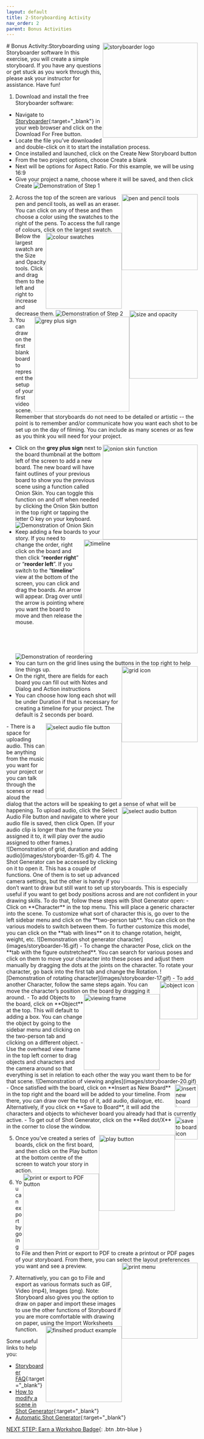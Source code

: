 ```yaml
---
layout: default
title: 2-Storyboarding Activity
nav_order: 2
parent: Bonus Activities
---
```

<img src="images/storyboarder-01.png" style="float:right;width:250px" alt="storyboarder logo">
# Bonus Activity:Storyboarding using Storyboarder software
In this exercise, you will create a simple storyboard. If you have any questions or get stuck as you work through this, please ask your instructor for assistance. Have fun!

1. Download and install the free Storyboarder software:
- Navigate to [Storyboarder](https://wonderunit.com/storyboarder/){:target="_blank"} in your web browser and click on the Download For Free button. 
- Locate the file you’ve downloaded and double-click on it to start the installation process.
- Once installed and launched, click on the Create New Storyboard button
- From the two project options, choose Create a blank
- Next will be options for Aspect Ratio. For this example, we will be using 16:9 
- Give your project a name, choose where it will be saved, and then click Create
![Demonstration of Step 1](images/storyboarder-02.gif)
2. <img src="images/storyboarder-03.png" style="float:right;width:200px" alt="pen and pencil tools"> Across the top of the screen are various pen and pencil tools, as well as an eraser. You can click on any of these and then choose a color using the swatches to the right of the pens. To access the full range of colours, click on the largest swatch.<img src="images/storyboarder-04.png" style="float:right;width:200px" alt="colour swatches">  Below the largest swatch are the Size and Opacity tools. Click and drag them to the left and right to increase and decrease them. <img src="images/storyboarder-05.png" style="float:right;width:180px" alt="size and opacity">
![Demonstration of Step 2](images/storyboarder-06.gif)
3. <img src="images/storyboarder-07.png" style="float:right;width:250px" alt="grey plus sign"> You can draw on the first blank board to represent the setup of your first video scene. Remember that storyboards do not need to be detailed or artistic -- the point is to remember and/or communicate how you want each shot to be set up on the day of filming. You can include as many scenes or as few as you think you will need for your project. 
- <img src="images/storyboarder-08.png" style="float:right;width:250px" alt="onion skin function"> Click on the **grey plus sign** next to the board thumbnail at the bottom left of the screen to add a new board. The new board will have faint outlines of your previous board to show you the previous scene using a function called Onion Skin. You can toggle this function on and off when needed by clicking the Onion Skin button in the top right or tapping the letter O key on your keyboard.<br>
![Demonstration of Onion Skin](images/storyboarder-09.gif)
- <img src="images/storyboarder-10.png" style="float:right;width:300px" alt="timeline"> Keep adding a few boards to your story. If you need to change the order, right click on the board and then click “**reorder right**” or “**reorder left**”. If you switch to the “**timeline**” view at the bottom of the screen, you can click and drag the boards. An arrow will appear. Drag over until the arrow is pointing where you want the board to move and then release the mouse. 
![Demonstration of reordering](images/storyboarder-11.gif)
- You can turn on the grid lines using the buttons in the top right to help line things up. <img src="images/storyboarder-12.png" style="float:right;width:200px" alt="grid icon">
- On the right, there are fields for each board you can fill out with Notes and Dialog and Action instructions
- You can choose how long each shot will be under Duration if that is necessary for creating a timeline for your project. The default is 2 seconds per board.
<img src="images/storyboarder-13.png" style="float:right;width:200px" alt="select audio file button">
- There is a space for uploading audio. This can be anything from the music you want for your project or you can talk through the scenes or read aloud the dialog that the actors will be speaking to get a sense of what will be happening. <img src="images/storyboarder-14.png" style="float:right;width:200px" alt="select audio button"> To upload audio, click the Select Audio File button and navigate to where your audio file is saved, then click Open. (If your audio clip is longer than the frame you assigned it to, it will play over the audio assigned to other frames.)<br>
![Demonstration of grid, duration and adding audio](images/storyboarder-15.gif)
4. The Shot Generator can be accessed by clicking on it to open it. This has a couple of functions. One of them is to set up advanced camera settings, but the other is handy if you don’t want to draw but still want to set up storyboards. This is especially useful if you want to get body positions across and are not confident in your drawing skills. To do that, follow these steps with Shot Generator open:
- Click on **Character** in the top menu. This will place a generic character into the scene. To customize what sort of character this is, go over to the left sidebar menu and click on the **two-person tab**. You can click on the various models to switch between them. To further customize this model, you can click on the **tab with lines** on it to change rotation, height, weight, etc. 
![Demonstration shot generator character](images/storyboarder-16.gif)
- To change the character Pose, click on the **tab with the figure outstretched**. You can search for various poses and click on them to move your character into these poses and adjust them manually by dragging the dots at the joints on the character. To rotate your character, go back into the first tab and change the Rotation. 
![Demonstration of rotating character](images/storyboarder-17.gif)
- To add another Character, follow the same steps again. <img src="images/storyboarder-18.png" style="float:right;width:100px" alt="object icon"> You can move the character’s position on the board by dragging it around. 
- <img src="images/storyboarder-19.png" style="float:right;width:200px" alt="viewing frame"> To add Objects to the board, click on **Object** at the top. This will default to adding a box. You can change the object by going to the sidebar menu and clicking on the two-person tab and clicking on a different object.
- Use the overhead view frame in the top left corner to drag objects and characters and the camera around so that everything is set in relation to each other the way you want them to be for that scene. 
![Demonstration of viewing angles](images/storyboarder-20.gif)
- Once satisfied with the board, click on **Insert as New Board** <img src="images/storyboarder-21.png" style="float:right;width:60px" alt="insert new board icon"> in the top right and the board will be added to your timeline. From there, you can draw over the top of it, add audio, dialogue, etc. Alternatively, if you click on **Save to Board**, it will add the characters and objects to whichever board you already had that is currently active.<img src="images/storyboarder-22.png" style="float:right;width:60px" alt="save to board icon">
- To get out of Shot Generator, click on the **Red dot/X** in the corner to close the window. 

5. <img src="images/storyboarder-23.png" style="float:right;width:200px" alt="play button"> Once you’ve created a series of boards, click on the first board, and then click on the Play button at the bottom centre of the screen to watch your story in action. <img src="images/storyboarder-24.png" style="float:right;width:200px" alt="print or export to PDF button">
6. You can export by going to File and then Print or export to PDF to create a printout or PDF pages of your storyboard. From there, you can select the layout preferences you want and see a preview. <img src="images/storyboarder-25.png" style="float:right;width:200px" alt="print menu">

7. Alternatively, you can go to File and export as various formats such as GIF, Video (mp4), Images (png). 
Note: Storyboard also gives you the option to draw on paper and import these images to use the other functions of Storyboard if you are more comfortable with drawing on paper, using the Import Worksheets function. <img src="images/storyboarder-26.png" style="float:right;width:200px" alt="finsihed product example">

Some useful links to help you:
- [Storyboarder FAQ](https://wonderunit.com/storyboarder/faq/){:target="_blank"}
- [How to modify a scene in Shot Generator](https://www.youtube.com/watch?v=dojzTtvr9xk){:target="_blank"}
- [Automatic Shot Generator](https://www.youtube.com/watch?v=_0hI-FBqwB0){:target="_blank"}

[NEXT STEP: Earn a Workshop Badge](informal-credentials.html){: .btn .btn-blue }
